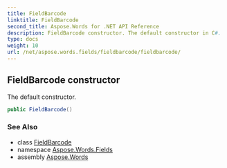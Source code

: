 ```yaml
---
title: FieldBarcode
linktitle: FieldBarcode
second_title: Aspose.Words for .NET API Reference
description: FieldBarcode constructor. The default constructor in C#.
type: docs
weight: 10
url: /net/aspose.words.fields/fieldbarcode/fieldbarcode/
---
```

## FieldBarcode constructor

The default constructor.

```csharp
public FieldBarcode()
```

### See Also

* class [FieldBarcode](../)
* namespace [Aspose.Words.Fields](../../fieldbarcode/)
* assembly [Aspose.Words](../../../)
